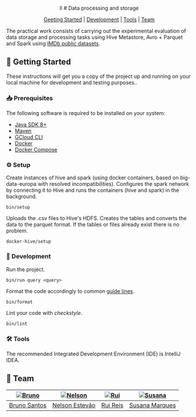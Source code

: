 [bruno]: https://github.com/BrunoXBSantos
[bruno-pic]: https://github.com/BrunoXBSantos.png?size=120
[nelson]: https://github.com/nelsonmestevao
[nelson-pic]: https://github.com/nelsonmestevao.png?size=120
[rui]: https://github.com/Syrayse
[rui-pic]: https://github.com/Syrayse.png?size=120
[susana]: https://github.com/SusanaMarques
[susana-pic]: https://github.com/SusanaMarques.png?size=120

<div align="center">
ll
# Data processing and storage

[Geeting Started](#rocket-getting-started)
|
[Development](#hammer-development)
|
[Tools](#hammer_and_wrench-tools)
|
[Team](#busts_in_silhouette-team)

</div>

The practical work consists of carrying out the experimental evaluation of data
storage and processing tasks using Hive Metastore, Avro + Parquet and Spark
using [IMDb public datasets](https://www.imdb.com/interfaces/).

## :rocket: Getting Started

These instructions will get you a copy of the project up and running on your
local machine for development and testing purposes..

### :inbox_tray: Prerequisites

The following software is required to be installed on your system:

- [Java SDK 8+](https://openjdk.java.net/)
- [Maven](https://maven.apache.org/maven-features.html)
- [GCloud CLI](https://cloud.google.com/sdk/docs/install)
- [Docker](https://docs.docker.com/get-docker/)
- [Docker Compose](https://docs.docker.com/compose/install/)

### :gear: Setup

Create instances of hive and spark (using docker containers, based on big-data-europa with resolved incompatibilities).
Configures the spark network by connecting it to Hive and runs the containers (hive and spark) in the background.

```
bin/setup
```

Uploads the .csv files to Hive's HDFS. Creates the tables and converts the data to the parquet format. If the tables or
files already exist there is no problem.

```
docker-hive/setup
```

### :hammer: Development

Run the project.

```
bin/run query <query>
```

Format the code accordingly to common [guide lines](https://github.com/google/google-java-format).

```
bin/format
```

Lint your code with _checkstyle_.

```
bin/lint
```

### :hammer_and_wrench: Tools

The recommended Integrated Development Environment (IDE) is IntelliJ IDEA.

## :busts_in_silhouette: Team

| [![Bruno][bruno-pic]][bruno] | [![Nelson][nelson-pic]][nelson] | [![Rui][rui-pic]][rui] | [![Susana][susana-pic]][susana] |
| :--------------------------: | :-----------------------------: | :--------------------: | :-----------------------------: |
|    [Bruno Santos][bruno]     |    [Nelson Estevão][nelson]     |    [Rui Reis][rui]     |    [Susana Marques][susana]     |
